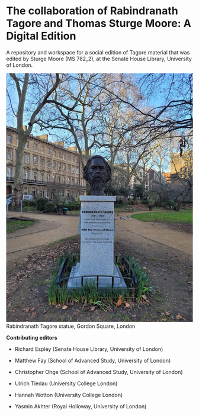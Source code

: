 # The collaboration of Rabindranath Tagore and Thomas Sturge Moore: A Digital Edition

A repository and workspace for a social edition of Tagore material that was edited by Sturge Moore (MS 782_2), at the Senate House Library, University of London.

![~~Sir~~ Rabindranath Tagore](tagorelondon.jpg)
Rabindranath Tagore statue, Gordon Square, London

**Contributing editors**

- Richard Espley (Senate House Library, University of London)

- Matthew Fay (School of Advanced Study, University of London)

- Christopher Ohge (School of Advanced Study, University of London)

- Ulrich Tiedau (University College London)

- Hannah Wotton (University College London)

- Yasmin Akhter (Royal Holloway, University of London)
